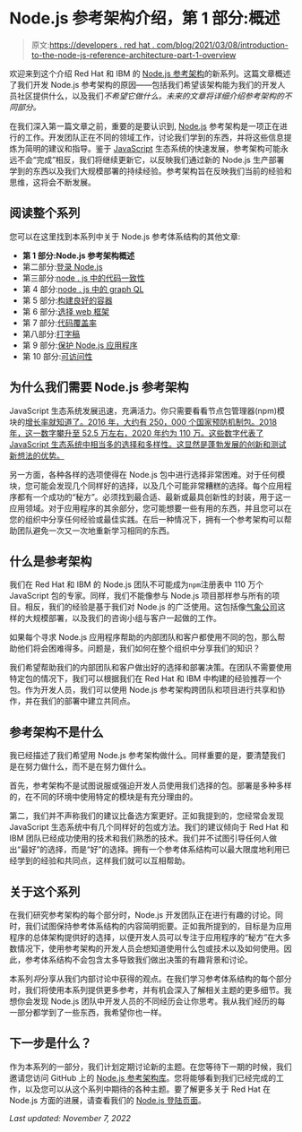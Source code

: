# Node.js 参考架构介绍，第 1 部分:概述

> 原文:[https://developers . red hat . com/blog/2021/03/08/introduction-to-the-node-js-reference-architecture-part-1-overview](https://developers.redhat.com/blog/2021/03/08/introduction-to-the-node-js-reference-architecture-part-1-overview)

欢迎来到这个介绍 Red Hat 和 IBM 的 [Node.js 参考架构](https://github.com/nodeshift/nodejs-reference-architecture)的新系列。这篇文章概述了我们开发 Node.js 参考架构的原因——包括我们希望该架构能为我们的开发人员社区提供什么，以及我们*不希望它做什么。未来的文章将详细介绍参考架构的不同部分。*

在我们深入第一篇文章之前，重要的是要认识到, [Node.js](https://developers.redhat.com/topics/nodejs) 参考架构是一项正在进行的工作。开发团队正在不同的领域工作，讨论我们学到的东西，并将这些信息提炼为简明的建议和指导。鉴于 [JavaScript](https://developers.redhat.com/topics/javascript) 生态系统的快速发展，参考架构可能永远不会“完成”相反，我们将继续更新它，以反映我们通过新的 Node.js 生产部署学到的东西以及我们大规模部署的持续经验。参考架构旨在反映我们当前的经验和思维，这将会不断发展。

## 阅读整个系列

您可以在这里找到本系列中关于 Node.js 参考体系结构的其他文章:

*   **第 1 部分:Node.js 参考架构概述**
*   第二部分:[登录 Node.js](/articles/2021/05/10/introduction-nodejs-reference-architecture-part-2-logging-nodejs "Introduction to the Node.js reference architecture, Part 2: Logging in Node.js")
*   第三部分:[node . js 中的代码一致性](/articles/2021/05/10/introduction-nodejs-reference-architecture-part-2-logging-nodejs "Introduction to the Node.js reference architecture, Part 2: Logging in Node.js")
*   第 4 部分:[node . js 中的 graph QL](/articles/2021/06/22/introduction-nodejs-reference-architecture-part-4-graphql-nodejs "Introduction to the Node.js reference architecture, Part 4: GraphQL in Node.js")
*   第 5 部分:[构建良好的容器](/articles/2021/08/26/introduction-nodejs-reference-architecture-part-5-building-good-containers "How to build good containers in Node.js")
*   第 6 部分:[选择 web 框架](/articles/2021/12/03/introduction-nodejs-reference-architecture-part-6-choosing-web-frameworks "Introduction to the Node.js reference architecture, Part 6: Choosing web frameworks")
*   第 7 部分:[代码覆盖率](/articles/2022/03/02/introduction-nodejs-reference-architecture-part-7-code-coverage "Introduction to the Node.js reference architecture, Part 7: Code coverage")
*   第八部分:[打字稿](/articles/2022/04/11/introduction-nodejs-reference-architecture-part-8-typescript "Introduction to the Node.js reference architecture, Part 8: TypeScript")
*   第 9 部分:[保护 Node.js 应用程序](/articles/2022/08/09/8-elements-securing-nodejs-applications "8 elements of securing Node.js applications")
*   第 10 部分:[可访问性](/articles/2022/11/03/nodejs-reference-architecture-part-10-accessibility "Node.js Reference Architecture, Part 10: Accessibility")

## 为什么我们需要 Node.js 参考架构

JavaScript 生态系统发展迅速，充满活力。你只需要看看节点包管理器(npm)模块的[增长率就知道了。2016 年，大约有 250，000 个国家预防机制包。2018 年，这一数字攀升至 52.5 万左右，2020 年约为 110 万。这些数字代表了 JavaScript 生态系统中相当多的选择和多样性。这显然是蓬勃发展的创新和测试新想法的优势。](http://www.modulecounts.com/)

另一方面，各种各样的选项使得在 Node.js 包中进行选择非常困难。对于任何模块，您可能会发现几个同样好的选择，以及几个可能非常糟糕的选择。每个应用程序都有一个成功的“秘方”。必须找到最合适、最新或最具创新性的封装，用于这一应用领域。对于应用程序的其余部分，您可能想要一些有用的东西，并且您可以在您的组织中分享任何经验或最佳实践。在后一种情况下，拥有一个参考架构可以帮助团队避免一次又一次地重新学习相同的东西。

## 什么是参考架构

我们在 Red Hat 和 IBM 的 Node.js 团队不可能成为`npm`注册表中 110 万个 JavaScript 包的专家。同样，我们不能像参与 Node.js 项目那样参与所有的项目。相反，我们的经验是基于我们对 Node.js 的广泛使用。这包括像[气象公司](https://developer.ibm.com/languages/node-js/articles/nodejs-weather-company-success-story/)这样的大规模部署，以及我们的咨询小组与客户一起做的工作。

如果每个寻求 Node.js 应用程序帮助的内部团队和客户都使用不同的包，那么帮助他们将会困难得多。问题是，我们如何在整个组织中分享我们的知识？

我们希望帮助我们的内部团队和客户做出好的选择和部署决策。在团队不需要使用特定包的情况下，我们可以根据我们在 Red Hat 和 IBM 中构建的经验推荐一个包。作为开发人员，我们可以使用 Node.js 参考架构跨团队和项目进行共享和协作，并在我们的部署中建立共同点。

## 参考架构不是什么

我已经描述了我们希望用 Node.js 参考架构做什么。同样重要的是，要清楚我们是在努力做什么，而不是在努力做什么。

首先，参考架构不是试图说服或强迫开发人员使用我们选择的包。部署是多种多样的，在不同的环境中使用特定的模块是有充分理由的。

第二，我们并不声称我们的建议比备选方案更好。正如我提到的，您经常会发现 JavaScript 生态系统中有几个同样好的包或方法。我们的建议倾向于 Red Hat 和 IBM 团队已经成功使用的技术和我们熟悉的技术。我们并不试图引导任何人做出“最好”的选择，而是“好”的选择。拥有一个参考体系结构可以最大限度地利用已经学到的经验和共同点，这样我们就可以互相帮助。

## 关于这个系列

在我们研究参考架构的每个部分时，Node.js 开发团队正在进行有趣的讨论。同时，我们试图保持参考体系结构的内容简明扼要。正如我所提到的，目标是为应用程序的总体架构提供好的选择，以便开发人员可以专注于应用程序的“秘方”在大多数情况下，使用参考架构的开发人员会想知道使用什么包或技术以及如何使用。因此，参考体系结构不会包含太多导致我们做出决策的有趣背景和讨论。

本系列*将*分享从我们内部讨论中获得的观点。在我们学习参考体系结构的每个部分时，我们将使用本系列提供更多参考，并有机会深入了解相关主题的更多细节。我想你会发现 Node.js 团队中开发人员的不同经历会让你思考。我从我们经历的每一部分都学到了一些东西，我希望你也一样。

## 下一步是什么？

作为本系列的一部分，我们计划定期讨论新的主题。在您等待下一期的时候，我们邀请您访问 GitHub 上的 [Node.js 参考架构库](https://github.com/nodeshift/nodejs-reference-architecture)。您将能够看到我们已经完成的工作，以及您可以从这个系列中期待的各种主题。要了解更多关于 Red Hat 在 Node.js 方面的进展，请查看我们的 [Node.js 登陆页面](https://developers.redhat.com/topics/nodejs)。

*Last updated: November 7, 2022*